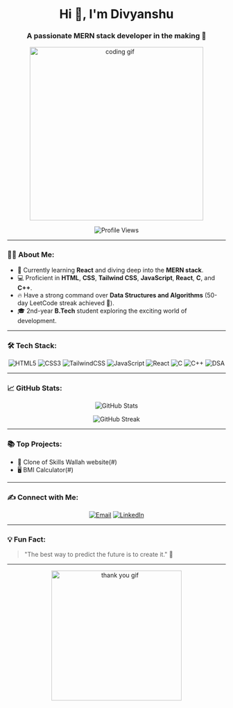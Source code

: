 <!-- Profile README.md -->

<h1 align="center">Hi 👋, I'm Divyanshu</h1>
<h3 align="center">A passionate MERN stack developer in the making 🚀</h3>

<p align="center">
  <img src="https://media.giphy.com/media/qgQUggAC3Pfv687qPC/giphy.gif" alt="coding gif" width="400"/>
</p>

<p align="center">
  <img src="https://komarev.com/ghpvc/?username=YourGitHubUsername&label=Profile%20views&color=brightgreen&style=flat" alt="Profile Views" />
</p>

---

### 👨‍💻 **About Me**:
- 🌱 Currently learning **React** and diving deep into the **MERN stack**.  
- 💻 Proficient in **HTML**, **CSS**, **Tailwind CSS**, **JavaScript**, **React**, **C**, and **C++**.  
- 🔥 Have a strong command over **Data Structures and Algorithms** (50-day LeetCode streak achieved 🎉).  
- 🎓 2nd-year **B.Tech** student exploring the exciting world of development.  

---

### 🛠️ **Tech Stack**:
<p align="center">
  <img src="https://img.shields.io/badge/HTML5-E34F26?style=for-the-badge&logo=html5&logoColor=white" alt="HTML5"/>
  <img src="https://img.shields.io/badge/CSS3-1572B6?style=for-the-badge&logo=css3&logoColor=white" alt="CSS3"/>
  <img src="https://img.shields.io/badge/Tailwind_CSS-06B6D4?style=for-the-badge&logo=tailwind-css&logoColor=white" alt="TailwindCSS"/>
  <img src="https://img.shields.io/badge/JavaScript-F7DF1E?style=for-the-badge&logo=javascript&logoColor=black" alt="JavaScript"/>
  <img src="https://img.shields.io/badge/React-61DAFB?style=for-the-badge&logo=react&logoColor=black" alt="React"/>
  <img src="https://img.shields.io/badge/C-A8B9CC?style=for-the-badge&logo=c&logoColor=black" alt="C"/>
  <img src="https://img.shields.io/badge/C++-00599C?style=for-the-badge&logo=cplusplus&logoColor=white" alt="C++"/>
  <img src="https://img.shields.io/badge/DSA-Important-brightgreen?style=for-the-badge" alt="DSA"/>
</p>

---

### 📈 **GitHub Stats**:
<p align="center">
  <img src="https://github-readme-stats.vercel.app/api?username=YourGitHubUsername&show_icons=true&theme=radical" alt="GitHub Stats"/>
</p>
<p align="center">
  <img src="https://github-readme-streak-stats.herokuapp.com/?user=YourGitHubUsername&theme=radical" alt="GitHub Streak"/>
</p>

---

### 📚 **Top Projects**:
- 🚀 Clone of Skills Wallah website(#)  
- 🖥️ BMI Calculator(#)

---

### ✍️ **Connect with Me**:
<p align="center">
  <a href="mailto:youremail@example.com"><img src="https://img.shields.io/badge/Email-D14836?style=for-the-badge&logo=gmail&logoColor=white" alt="Email"/></a>
  <a href="https://www.linkedin.com/in/divyanshu-verma-561046274"><img src="https://img.shields.io/badge/LinkedIn-0077B5?style=for-the-badge&logo=linkedin&logoColor=white" alt="LinkedIn"/></a>
<!--   <a href="https://twitter.com/yourusername"><img src="https://img.shields.io/badge/Twitter-1DA1F2?style=for-the-badge&logo=twitter&logoColor=white" alt="Twitter"/></a> -->
</p>

---

### 💡 **Fun Fact**:
> "The best way to predict the future is to create it." 🌟

---

<p align="center">
  <img src="https://media.giphy.com/media/l1J9sboN2XGHjB95C/giphy.gif" alt="thank you gif" width="300"/>
</p>
